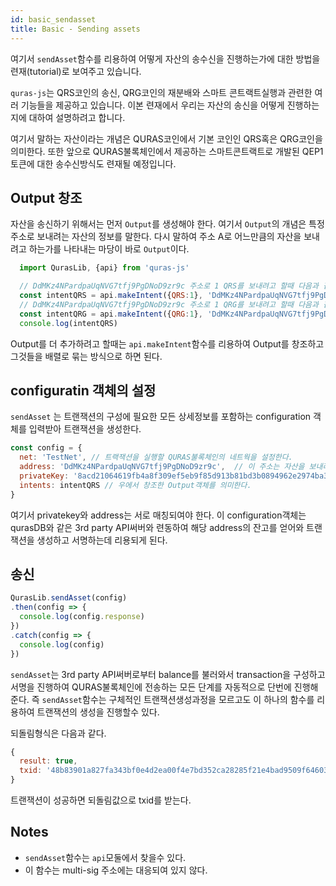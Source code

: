 ```yaml
---
id: basic_sendasset
title: Basic - Sending assets
---
```


여기서 `sendAsset`함수를 리용하여 어떻게 자산의 송수신을 진행하는가에 대한 방법을 련재(tutorial)로 보여주고 있습니다.

`quras-js`는 QRS코인의 송신, QRG코인의 재분배와 스마트 콘트랙트실행과 관련한 여러 기능들을 제공하고 있습니다.
이본 련재에서 우리는 자산의 송신을 어떻게 진행하는지에 대하여 설명하려고 합니다.

여기서 말하는 자산이라는 개념은 QURAS코인에서 기본 코인인 QRS혹은 QRG코인을 의미한다.
또한 앞으로 QURAS불록체인에서 제공하는 스마트콘트랙트로 개발된 QEP1토큰에 대한 송수신방식도 련재될 예정입니다.

## Output 창조

자산을 송신하기 위해서는 먼저 `Output`를 생성해야 한다. 여기서 `Output`의 개념은 특정주소로 보내려는 자산의 정보를 말한다. 다시 말하여 주소 A로 어느만큼의 자산을 보내려고 하는가를 나타내는 마당이 바로 `Output`이다.

```js
  import QurasLib, {api} from 'quras-js'

  // DdMKz4NPardpaUqNVG7tfj9PgDNoD9zr9c 주소로 1 QRS를 보내려고 할때 다음과 같이 만든다.
  const intentQRS = api.makeIntent({QRS:1}, 'DdMKz4NPardpaUqNVG7tfj9PgDNoD9zr9c')
  // DdMKz4NPardpaUqNVG7tfj9PgDNoD9zr9c 주소로 1 QRG를 보내려고 할때 다음과 같이 만든다.
  const intentQRG = api.makeIntent({QRG:1}, 'DdMKz4NPardpaUqNVG7tfj9PgDNoD9zr9c')
  console.log(intentQRS) 
```

Output를 더 추가하려고 할때는 `api.makeIntent`함수를 리용하여 Output를 창조하고 그것들을 배렬로 묶는 방식으로 하면 된다.

## configuratin 객체의 설정

`sendAsset` 는 트랜잭션의 구성에 필요한 모든 상세정보를 포함하는 configuration 객체를 입력받아 트랜잭션을 생성한다.

```js
const config = {
  net: 'TestNet', // 트랙잭션을 실행할 QURAS불록체인의 네트웍을 설정한다. 
  address: 'DdMKz4NPardpaUqNVG7tfj9PgDNoD9zr9c',  // 이 주소는 자산을 보내려는 주소를 의미한다.
  privateKey: '8acd21064619fb4a8f309ef5eb9f85d913b81bd3b0894962e2974ba3bf821ca6', // 자산을 보내는 주소의 privatekey를 나타낸다.
  intents: intentQRS // 우에서 창조한 Output객체를 의미한다.
}
```

여기서 privatekey와 address는 서로 매칭되여야 한다. 이 configuration객체는 qurasDB와 같은 3rd party API써버와 련동하여 해당 address의 잔고를 얻어와 트랜잭션을 생성하고 서명하는데 리용되게 된다.

## 송신

```js
QurasLib.sendAsset(config)
.then(config => {
  console.log(config.response)
})
.catch(config => {
  console.log(config)
})
```

`sendAsset`는 3rd party API써버로부터 balance를 불러와서 transaction을 구성하고 서명을 진행하여 QURAS불록체인에 전송하는 모든 단계를 자동적으로 단번에 진행해준다.
즉 `sendAsset`함수는 구체적인 트랜잭션생성과정을 모르고도 이 하나의 함수를 리용하여 트랜잭션의 생성을 진행할수 있다.

되돌림형식은 다음과 같다.

```js
{
  result: true,
  txid: '48b83901a827fa343bf0e4d2ea00f4e7bd352ca28285f21e4bad9509f6460348'
}
```

트랜잭션이 성공하면 되돌림값으로 txid를 받는다.

## Notes

- `sendAsset`함수는 `api`모둘에서 찾을수 있다.
- 이 함수는 multi-sig 주소에는 대응되여 있지 않다.
